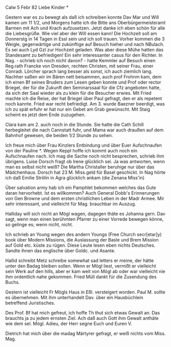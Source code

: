  Calw 5 Febr 82
Liebe Kinder <Marie>*

Gestern war es zu bewegt als daß ich schreiben konnte Dav Mar und Will kamen um 11 1/2, und Morgens hatte ich die Bitte ans Oberbürgermeisteramt Barmen mit Ach und Krach aufzusetzen. Jetzt danke ich eben schön für alle die Liebesgrüße. Wie viel aber der Will essen kann! Die Hochzeit soll am Donnerstg in 14 Tagen in Essl sein und ich soll trauen. Vorher kommen die 3 Weigle, gegenwärtige und zukünftige auf Besuch hieher und nach NBulach. Es sei auch Lyd Gzl zur Hochzeit geladen. Was aber diese Mühe hatten das Standesamt zu befriedigen! Ein sehr interessanter casus für den Richter. 
In Nag. - schrieb ich noch nicht davon? - hatte Kemmler auf Besuch einen Reg.rath Francke von Dresden, rechten Christen, mit seiner Frau, einer Conradi. Lörcher sprach lang besser als sonst, ich auch ziemlich lang. Nachher saßen wir im Bären nett beisammen, auch prof Frohnm kam, dem ich einen Bf seines Bruders zum Lesen geben konnte und Prof oder rector Briegel, der für die Zukunft den Seminarssaal für die Cfz angeboten hatte, da sich der Saal wieder als zu klein für die Besucher erwies. Mit Fried machte ich die Reise, der hat Briegel über Paul gefragt, den er als repetent noch kannte. Fried war recht befriedigt. Am 3. wurde Baezner beerdigt, was ich zu spät erfuhr er hat nur ein Gebet am Grab gewünscht. Mit Staig scheint es jetzt dem Ende zuzugehen.

Clara kam am 2. auch noch in die Stunde. Sie hatte die Cath Schill herbegleitet die nach Cannstatt fuhr, und Mama war auch draußen auf dem Bahnhof gewesen, die beiden 1/2 Stunde zu sehen.

Ich freue mich über Frau Kinzlers Entbindung und über Euer Aufschnaufen von der Pauline <Haller>*. Wegen Keppl hoffe ich kommt auch noch ein Aufschnaufen nach. Ich mag die Sache noch nicht besprechen, schrieb ihm übrigens. Luise Dorsch fragt ob Irene glücklich sei. Ja was antworten, wenn man es selbst nicht weiß? Die Martha Christaller beruhige nur über das Mädchenhaus. Dorsch hat 23 M. Miss.geld für Basel geschickt. In Nag hörte ich daß Emilie Strölin in Agra glücklich ankam (die Zenana Miss'in)

Über salvation army hab ich ein Pamphlet bekommen welches das Gute daran hervorhebt. Ist es willkommen? Auch General Dobb's Erinnerungen von Gen Browne und dem ersten christlichen Leben in der Madr Armee. Mir sehr interessant, und vielleicht für Mag. brauchbar im Auszug.

Halliday will sich nicht an Mögl wagen, dagegen thäte es Johanna gern. Dav sagt, wenn man einen berühmten Pfarrer zu einer Vorrede bewegen könne, so gelinge es; wenn nicht, nicht.

Ich schrieb an Young wegen des andern Youngs (Free Church secr[etar]y) book über Modern Missions, die Auslassung der Basle und Brem Mission auf Gold etc. küste zu rügen. Diese Leute lesen eben nichts Deutsches. Sandte ihnen das englische über Goldc. und Asante.

Hallid schreibt Metz schreibe somewhat sad letters er meine, der hätte unter den Badag bleiben sollen. Wenn er Mögl liest, vermißt er vielleicht sein Werk auf den hills, aber er kam weit von Mögl ab oder war vielleicht nie ihm ordentlich nahe gekommen. Fried Müll dankt für die Zusendung des Buchs.

Gestern ist vielleicht Fr Mögls Haus in Eßl. versteigert worden. Paul M. sollte es übernehmen. Mit ihm unterhandelt Dav. über ein Hausbüchlein betreffend Juristisches.

Des Prof. Bf hat mich gefreut, ich hoffe Th thut sich etwas Gewalt an. Das brauchts ja zu jedem ernsten Ziel. Ach daß auch Gott ihm Gewalt anthäte wie dem sel. Mögl. Adieu, der Herr segne Euch und
 Euren V.

Dietrich hat mich über die madag Märtyrer gefragt, er weiß nichts vom Miss. Mag.
